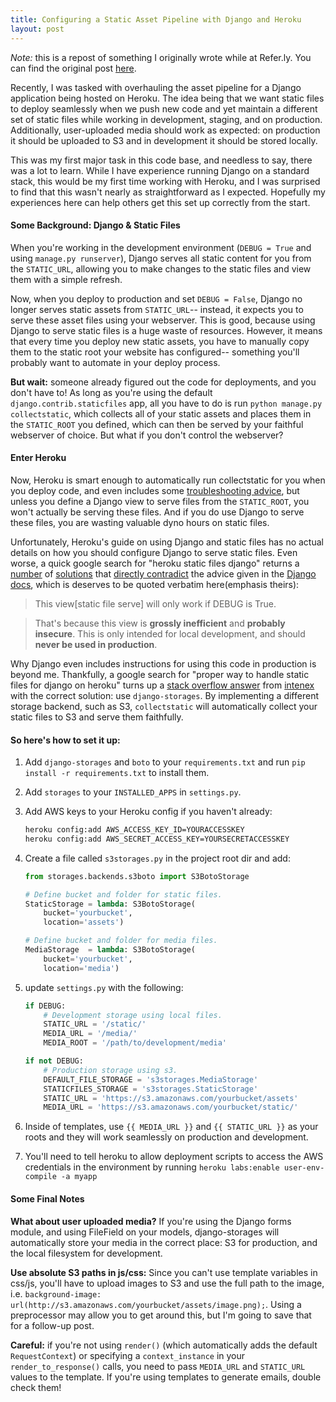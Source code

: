 ```yaml
---
title: Configuring a Static Asset Pipeline with Django and Heroku
layout: post
---
```


*Note:* this is a repost of something I originally wrote while at Refer.ly.  You can find the original post [here][original-post].

Recently, I was tasked with overhauling the asset pipeline for a Django application being hosted on Heroku.  The idea being that we want static files to deploy seamlessly when we push new code and yet maintain a different set of static files while working in development, staging, and on production.  Additionally, user-uploaded media should work as expected: on production it should be uploaded to S3 and in development it should be stored locally.

This was my first major task in this code base, and needless to say, there was a lot to learn.  While I have experience running Django on a standard stack, this would be my first time working with Heroku, and I was surprised to find that this wasn't nearly as straightforward as I expected.  Hopefully my experiences here can help others get this set up correctly from the start.

#### Some Background: Django & Static Files

When you're working in the development environment (`DEBUG = True` and using `manage.py runserver`), Django serves all static content for you from the `STATIC_URL`, allowing you to make changes to the static files and view them with a simple refresh.

Now, when you deploy to production and set `DEBUG = False`, Django no longer serves static assets from `STATIC_URL`-- instead, it expects you to serve these asset files using your webserver.  This is good, because using Django to serve static files is a huge waste of resources.  However, it means that every time you deploy new static assets, you have to manually copy them to the static root your website has configured-- something you'll probably want to automate in your deploy process.

**But wait:** someone already figured out the code for deployments, and you don't have to!  As long as you're using the default `django.contrib.staticfiles` app, all you have to do is run `python manage.py collectstatic`, which collects all of your static assets and places them in the `STATIC_ROOT` you defined, which can then be served by your faithful webserver of choice.  But what if you don't control the webserver?

#### Enter Heroku

Now, Heroku is smart enough to automatically run collectstatic for you when you deploy code, and even includes some [troubleshooting advice][heroku-django], but unless you define a Django view to serve files from the `STATIC_ROOT`, you won't actually be serving these files.  And if you do use Django to serve these files, you are wasting valuable dyno hours on static files.

Unfortunately, Heroku's guide on using Django and static files has no actual details on how you should configure Django to serve static files.  Even worse, a quick google search for "heroku static files django" returns a [number][sol1] of [solutions][sol3] that [directly contradict][sol2] the advice given in the [Django docs][dadvice], which is deserves to be quoted verbatim here(emphasis theirs):

> This view[static file serve] will only work if DEBUG is True.

> That's because this view is **grossly inefficient** and **probably insecure**. This is only intended for local development, and should **never be used in production**.

Why Django even includes instructions for using this code in production is beyond me.  Thankfully, a google search for "proper way to handle static files for django on heroku" turns up a [stack overflow answer][stack-overflow] from [intenex][souser] with the correct solution: use `django-storages`.  By implementing a different storage backend, such as S3, `collectstatic` will automatically collect your static files to S3 and serve them faithfully.

#### So here's how to set it up:

1.  Add `django-storages` and `boto` to your `requirements.txt` and run `pip install -r requirements.txt` to install them.

2.  Add `storages` to your `INSTALLED_APPS` in `settings.py`.

3.  Add AWS keys to your Heroku config if you haven't already: 

    ```bash
    heroku config:add AWS_ACCESS_KEY_ID=YOURACCESSKEY
    heroku config:add AWS_SECRET_ACCESS_KEY=YOURSECRETACCESSKEY
    ```

4.  Create a file called `s3storages.py` in the project root dir and add:

    ```python
    from storages.backends.s3boto import S3BotoStorage
    
    # Define bucket and folder for static files.
    StaticStorage = lambda: S3BotoStorage(
        bucket='yourbucket', 
        location='assets')
    
    # Define bucket and folder for media files.
    MediaStorage  = lambda: S3BotoStorage(
        bucket='yourbucket',
        location='media')
    ```

5.  update `settings.py` with the following:

    ```python
    if DEBUG:
        # Development storage using local files.
        STATIC_URL = '/static/'
        MEDIA_URL = '/media/'
        MEDIA_ROOT = '/path/to/development/media'
    
    if not DEBUG:
        # Production storage using s3.
        DEFAULT_FILE_STORAGE = 's3storages.MediaStorage'
        STATICFILES_STORAGE = 's3storages.StaticStorage'
        STATIC_URL = 'https://s3.amazonaws.com/yourbucket/assets'
        MEDIA_URL = 'https://s3.amazonaws.com/yourbucket/static/'
    ```

6.  Inside of templates, use `{{ MEDIA_URL }}` and `{{ STATIC_URL }}` as your roots and they will work seamlessly on production and development.

7.  You'll need to tell heroku to allow deployment scripts to access the AWS credentials in the environment by running `heroku labs:enable user-env-compile -a myapp`

#### Some Final Notes

**What about user uploaded media?** If you're using the Django forms module, and using FileField on your models, django-storages will automatically store your media in the correct place: S3 for production, and the local filesystem for development.

**Use absolute S3 paths in js/css:** Since you can't use template variables in css/js, you'll have to upload images to S3 and use the full path to the image, i.e. `background-image: url(http://s3.amazonaws.com/yourbucket/assets/image.png);`.  Using a preprocessor may allow you to get around this, but I'm going to save that for a follow-up post.

**Careful:** if you're not using `render()` (which automatically adds the default `RequestContext`) or specifying a `context_instance` in your `render_to_response()` calls, you need to pass `MEDIA_URL` and `STATIC_URL` values to the template.  If you're using templates to generate emails, double check them!

[original-post]: https://refer.ly/configuring-a-static-asset-pipeline-with-django-and-heroku/c/b439813680dc11e2bfbf22000a1db8fa
[heroku-s3]: https://devcenter.heroku.com/articles/s3

[heroku-django]: https://devcenter.heroku.com/articles/django-assets

[stack-overflow]: http://stackoverflow.com/questions/11569144/proper-way-to-handle-static-files-and-templates-for-django-on-heroku

[souser]: http://stackoverflow.com/users/674794/intenex

[sol1]: http://stackoverflow.com/a/9332738

[sol2]: http://matthewphiong.com/managing-django-static-files-on-heroku

[sol3]: http://idocode.blogspot.com/2012/01/django-static-files-on-heroku.html

[dadvice]: https://docs.djangoproject.com/en/dev/ref/contrib/staticfiles/#django.contrib.staticfiles.templatetags.staticfiles.django.contrib.staticfiles.views.serve
